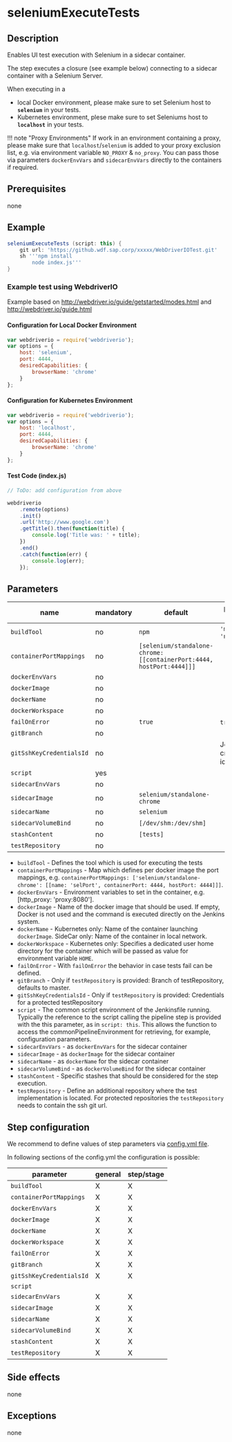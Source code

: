 # seleniumExecuteTests

## Description

Enables UI test execution with Selenium in a sidecar container.

The step executes a closure (see example below) connecting to a sidecar container with a Selenium Server.

When executing in a

* local Docker environment, please make sure to set Selenium host to **`selenium`** in your tests.
* Kubernetes environment, plese make sure to set Seleniums host to **`localhost`** in your tests.

!!! note "Proxy Environments"
    If work in an environment containing a proxy, please make sure that `localhost`/`selenium` is added to your proxy exclusion list, e.g. via environment variable `NO_PROXY` & `no_proxy`. You can pass those via parameters `dockerEnvVars` and `sidecarEnvVars` directly to the containers if required.

## Prerequisites

none

## Example

```groovy
seleniumExecuteTests (script: this) {
    git url: 'https://github.wdf.sap.corp/xxxxx/WebDriverIOTest.git'
    sh '''npm install
        node index.js'''
}
```

### Example test using WebdriverIO

Example based on http://webdriver.io/guide/getstarted/modes.html and http://webdriver.io/guide.html

#### Configuration for Local Docker Environment

```js
var webdriverio = require('webdriverio');
var options = {
    host: 'selenium',
    port: 4444,
    desiredCapabilities: {
        browserName: 'chrome'
    }
};
```

#### Configuration for Kubernetes Environment

```js
var webdriverio = require('webdriverio');
var options = {
    host: 'localhost',
    port: 4444,
    desiredCapabilities: {
        browserName: 'chrome'
    }
};
```

#### Test Code (index.js)

```js
// ToDo: add configuration from above

webdriverio
    .remote(options)
    .init()
    .url('http://www.google.com')
    .getTitle().then(function(title) {
        console.log('Title was: ' + title);
    })
    .end()
    .catch(function(err) {
        console.log(err);
    });
```

## Parameters

| name | mandatory | default | possible values |
|------|-----------|---------|-----------------|
| `buildTool` | no | `npm` | `'maven'`, `'npm'` |
| `containerPortMappings` | no | `[selenium/standalone-chrome:[[containerPort:4444, hostPort:4444]]]` |  |
| `dockerEnvVars` | no |  |  |
| `dockerImage` | no |  |  |
| `dockerName` | no |  |  |
| `dockerWorkspace` | no |  |  |
| `failOnError` | no | `true` | `true`, `false` |
| `gitBranch` | no |  |  |
| `gitSshKeyCredentialsId` | no |  | Jenkins credentials id |
| `script` | yes |  |  |
| `sidecarEnvVars` | no |  |  |
| `sidecarImage` | no | `selenium/standalone-chrome` |  |
| `sidecarName` | no | `selenium` |  |
| `sidecarVolumeBind` | no | `[/dev/shm:/dev/shm]` |  |
| `stashContent` | no | `[tests]` |  |
| `testRepository` | no |  |  |

* `buildTool` - Defines the tool which is used for executing the tests
* `containerPortMappings` - Map which defines per docker image the port mappings, e.g. `containerPortMappings: ['selenium/standalone-chrome': [[name: 'selPort', containerPort: 4444, hostPort: 4444]]]`.
* `dockerEnvVars` - Environment variables to set in the container, e.g. [http_proxy: 'proxy:8080'].
* `dockerImage` - Name of the docker image that should be used. If empty, Docker is not used and the command is executed directly on the Jenkins system.
* `dockerName` - Kubernetes only: Name of the container launching `dockerImage`. SideCar only: Name of the container in local network.
* `dockerWorkspace` - Kubernetes only: Specifies a dedicated user home directory for the container which will be passed as value for environment variable `HOME`.
* `failOnError` - With `failOnError` the behavior in case tests fail can be defined.
* `gitBranch` - Only if `testRepository` is provided: Branch of testRepository, defaults to master.
* `gitSshKeyCredentialsId` - Only if `testRepository` is provided: Credentials for a protected testRepository
* `script` - The common script environment of the Jenkinsfile running. Typically the reference to the script calling the pipeline step is provided with the this parameter, as in `script: this`. This allows the function to access the commonPipelineEnvironment for retrieving, for example, configuration parameters.
* `sidecarEnvVars` - as `dockerEnvVars` for the sidecar container
* `sidecarImage` - as `dockerImage` for the sidecar container
* `sidecarName` - as `dockerName` for the sidecar container
* `sidecarVolumeBind` - as `dockerVolumeBind` for the sidecar container
* `stashContent` - Specific stashes that should be considered for the step execution.
* `testRepository` - Define an additional repository where the test implementation is located. For protected repositories the `testRepository` needs to contain the ssh git url.

## Step configuration

We recommend to define values of step parameters via [config.yml file](../configuration.md).

In following sections of the config.yml the configuration is possible:

| parameter | general | step/stage |
|-----------|---------|------------|
| `buildTool` | X | X |
| `containerPortMappings` | X | X |
| `dockerEnvVars` | X | X |
| `dockerImage` | X | X |
| `dockerName` | X | X |
| `dockerWorkspace` | X | X |
| `failOnError` | X | X |
| `gitBranch` | X | X |
| `gitSshKeyCredentialsId` | X | X |
| `script` |  |  |
| `sidecarEnvVars` | X | X |
| `sidecarImage` | X | X |
| `sidecarName` | X | X |
| `sidecarVolumeBind` | X | X |
| `stashContent` | X | X |
| `testRepository` | X | X |

## Side effects

none

## Exceptions

none
